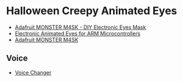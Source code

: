 

# Halloween Creepy Animated Eyes
* [Adafruit MONSTER M4SK - DIY Electronic Eyes Mask](https://www.adafruit.com/product/4343)
* [Electronic Animated Eyes for ARM Microcontrollers](https://learn.adafruit.com/animated-electronic-eyes)
* [Adafruit MONSTER M4SK](https://learn.adafruit.com/adafruit-monster-m4sk-eyes)

## Voice
* [Voice Changer](https://learn.adafruit.com/adafruit-monster-m4sk-eyes/voice-changer-2)
